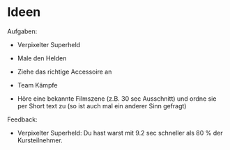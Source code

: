# Ideen

Aufgaben:
- Verpixelter Superheld
- Male den Helden
- Ziehe das richtige Accessoire an
- Team Kämpfe

- Höre eine bekannte Filmszene (z.B. 30 sec Ausschnitt) und ordne sie per Short text zu (so ist auch mal ein anderer Sinn gefragt)


Feedback: 
- Verpixelter Superheld: Du hast warst mit 9.2 sec schneller als 80 % der Kursteilnehmer. 

